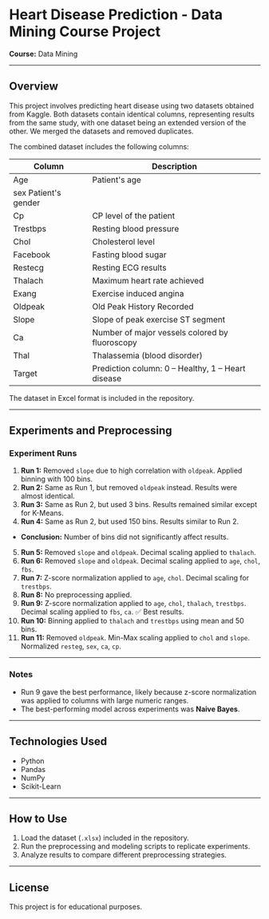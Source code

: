 # Heart Disease Prediction - Data Mining Course Project

**Course:** Data Mining

---

## Overview
This project involves predicting heart disease using two datasets obtained from Kaggle. Both datasets contain identical columns, representing results from the same study, with one dataset being an extended version of the other. We merged the datasets and removed duplicates.

The combined dataset includes the following columns:

| Column | Description |
|--------|-------------|
| Age | Patient's age |
| sex Patient's gender |
| Cp | CP level of the patient
| Trestbps | Resting blood pressure |
| Chol | Cholesterol level
| Facebook | Fasting blood sugar |
| Restecg | Resting ECG results |
| Thalach | Maximum heart rate achieved
| Exang | Exercise induced angina
| Oldpeak | Old Peak History Recorded |
| Slope | Slope of peak exercise ST segment |
| Ca| Number of major vessels colored by fluoroscopy
| Thal | Thalassemia (blood disorder) |
| Target | Prediction column: 0 – Healthy, 1 – Heart disease

The dataset in Excel format is included in the repository.

---

## Experiments and Preprocessing

### Experiment Runs

1. **Run 1:** Removed `slope` due to high correlation with `oldpeak`. Applied binning with 100 bins.
2. **Run 2:** Same as Run 1, but removed `oldpeak` instead. Results were almost identical.
3. **Run 3:** Same as Run 2, but used 3 bins. Results remained similar except for K-Means.
4. **Run 4:** Same as Run 2, but used 150 bins. Results similar to Run 2. 
- **Conclusion:** Number of bins did not significantly affect results.

5. **Run 5:** Removed `slope` and `oldpeak`. Decimal scaling applied to `thalach`.
6. **Run 6:** Removed `slope` and `oldpeak`. Decimal scaling applied to `age`, `chol`, `fbs`.
7. **Run 7:** Z-score normalization applied to `age`, `chol`. Decimal scaling for `trestbps`.
8. **Run 8:** No preprocessing applied.
9. **Run 9:** Z-score normalization applied to `age`, `chol`, `thalach`, `trestbps`. Decimal scaling applied to `fbs`, `ca`. ✅ Best results.
10. **Run 10:** Binning applied to `thalach` and `trestbps` using mean and 50 bins.
11. **Run 11:** Removed `oldpeak`. Min-Max scaling applied to `chol` and `slope`. Normalized `resteg`, `sex`, `ca`, `cp`.

---

### Notes
- Run 9 gave the best performance, likely because z-score normalization was applied to columns with large numeric ranges.
- The best-performing model across experiments was **Naive Bayes**.

---

## Technologies Used
- Python
- Pandas
- NumPy
- Scikit-Learn

---

## How to Use
1. Load the dataset (`.xlsx`) included in the repository.
2. Run the preprocessing and modeling scripts to replicate experiments.
3. Analyze results to compare different preprocessing strategies.

---

## License
This project is for educational purposes.
